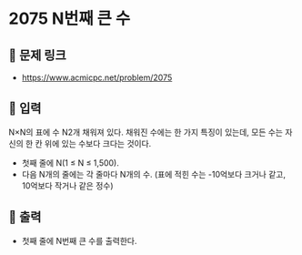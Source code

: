 # 2075 N번째 큰 수

## 📌 문제 링크

- <https://www.acmicpc.net/problem/2075>

## 📌 입력

N×N의 표에 수 N2개 채워져 있다. 채워진 수에는 한 가지 특징이 있는데, 모든 수는 자신의 한 칸 위에 있는 수보다 크다는 것이다.

- 첫째 줄에 N(1 ≤ N ≤ 1,500).
- 다음 N개의 줄에는 각 줄마다 N개의 수. (표에 적힌 수는 -10억보다 크거나 같고, 10억보다 작거나 같은 정수)

## 📌 출력

- 첫째 줄에 N번째 큰 수를 출력한다.

